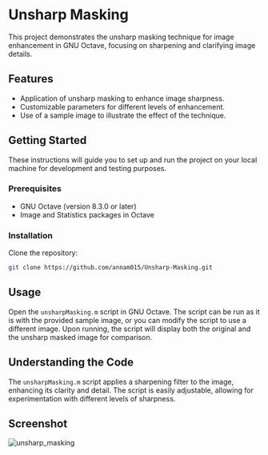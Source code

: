 # Unsharp Masking

This project demonstrates the unsharp masking technique for image enhancement in GNU Octave, focusing on sharpening and clarifying image details.

## Features

- Application of unsharp masking to enhance image sharpness.
- Customizable parameters for different levels of enhancement.
- Use of a sample image to illustrate the effect of the technique.

## Getting Started

These instructions will guide you to set up and run the project on your local machine for development and testing purposes.

### Prerequisites

- GNU Octave (version 8.3.0 or later)
- Image and Statistics packages in Octave

### Installation

Clone the repository:
```bash
git clone https://github.com/annam015/Unsharp-Masking.git
```

## Usage

Open the `unsharpMasking.m` script in GNU Octave.
The script can be run as it is with the provided sample image, or you can modify the script to use a different image.
Upon running, the script will display both the original and the unsharp masked image for comparison.

## Understanding the Code

The `unsharpMasking.m` script applies a sharpening filter to the image, enhancing its clarity and detail. The script is easily adjustable, allowing for experimentation with different levels of sharpness.

## Screenshot

![unsharp_masking](https://github.com/annam015/Unsharp-Masking/assets/92727258/a7b059cc-8c1b-4f48-8b0a-bdd061f7bb95)
